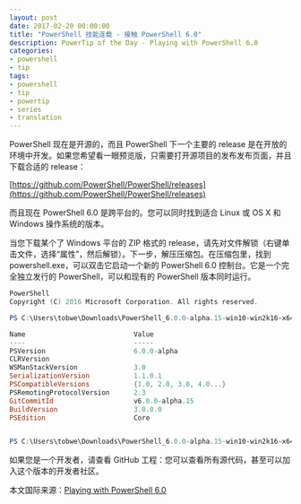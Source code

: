 ```yaml
---
layout: post
date: 2017-02-20 00:00:00
title: "PowerShell 技能连载 - 接触 PowerShell 6.0"
description: PowerTip of the Day - Playing with PowerShell 6.0
categories:
- powershell
- tip
tags:
- powershell
- tip
- powertip
- series
- translation
---
```

PowerShell 现在是开源的，而且 PowerShell 下一个主要的 release 是在开放的环境中开发。如果您希望看一眼预览版，只需要打开源项目的发布发布页面，并且下载合适的 release：

[https://github.com/PowerShell/PowerShell/releases](https://github.com/PowerShell/PowerShell/releases)

而且现在 PowerShell 6.0 是跨平台的。您可以同时找到适合 Linux 或 OS X 和 Windows 操作系统的版本。

当您下载某个了 Windows 平台的 ZIP 格式的 release，请先对文件解锁（右键单击文件，选择“属性”，然后解锁）。下一步，解压压缩包。在压缩包里，找到 powershell.exe，可以双击它启动一个新的 PowerShell 6.0 控制台。它是一个完全独立发行的 PowerShell，可以和现有的 PowerShell 版本同时运行。

```powershell
PowerShell
Copyright (C) 2016 Microsoft Corporation. All rights reserved.

PS C:\Users\tobwe\Downloads\PowerShell_6.0.0-alpha.15-win10-win2k16-x64> $PSVersionTable

Name                           Value
----                           -----
PSVersion                      6.0.0-alpha
CLRVersion
WSManStackVersion              3.0
SerializationVersion           1.1.0.1
PSCompatibleVersions           {1.0, 2.0, 3.0, 4.0...}
PSRemotingProtocolVersion      2.3
GitCommitId                    v6.0.0-alpha.15
BuildVersion                   3.0.0.0
PSEdition                      Core


PS C:\Users\tobwe\Downloads\PowerShell_6.0.0-alpha.15-win10-win2k16-x64>
```

如果您是一个开发者，请查看 GitHub 工程：您可以查看所有源代码，甚至可以加入这个版本的开发者社区。

<!--more-->
本文国际来源：[Playing with PowerShell 6.0](http://community.idera.com/powershell/powertips/b/tips/posts/playing-with-powershell-6-0)
